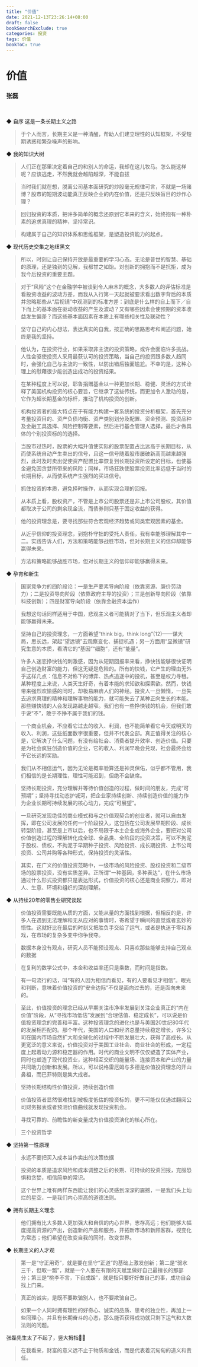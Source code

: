 ```yaml
---
title: "价值"
date: 2021-12-13T23:26:14+08:00
draft: false
bookSearchExclude: true
categories: 投资
tags: 价值
bookToC: true
---
```


# 价值
### 张磊

<br/>

◆ 自序 这是一条长期主义之路

> 于个人而言，长期主义是一种清醒，帮助人们建立理性的认知框架，不受短期诱惑和繁杂噪声的影响。


◆ 我的知识大树

> 人们正在那里决定着自己的和别人的命运，我却在这儿牧马。怎么能这样呢？应该逃走，不然我就会越陷越深，不能自拔

> 当时我们就在想，脱离公司基本面研究的炒股毫无规律可言，不就是一场赌博？股市的短期波动能真正反映企业的内在价值，还是只反映盲目的炒作心理？

> 回归投资的本质，把许多简单的概念还原到它本来的含义，始终抱有一种朴素的追求真理的精神，坚持常识。

> 构建属于自己的知识体系和思维框架，是塑造投资能力的起点。


◆ 现代历史交集之地纽黑文

> 所以，时刻让自己保持开放是最重要的学习心态。无论是普世的智慧、基础的原理，还是独到的见解，我都甘之如饴。对创新的拥抱而不是抗拒，成为我今后投资的重要主题。

> 对于“风险”这个在金融学中被谈到令人麻木的概念，大多数人的评估标准是看投资收益的波动方差，而我从入行第一天起就被要求看出数字背后的本质并忽略那些从“后视镜”中观测到的标准方差：到底是什么样的自上而下／自下而上的基本面在驱动收益的产生及波动？又有哪些因素会使预期的资本收益发生偏差？而这些基本面因素在本质上有哪些相关性及联动性？

> 坚守自己的内心想法，表达真实的自我，按正确的思路思考和阐述问题，始终是我的坚持。

> 他认为，在投资行业，如果采取非主流的投资策略，或许会面临许多挑战。人性会驱使投资人采用最获认可的投资策略，当自己的投资跟多数人趋同时，会强化自己与主流的一致性，以防出错后独面尴尬。不幸的是，这种心理上的慰藉很少能创造出成功的投资结果。

> 在某种程度上可以说，耶鲁捐赠基金以一种更加长期、稳健、灵活的方式诠释了美国机构投资的核心要旨，它继承了这些传统，而更加令人激动的是，它作为超长期基金的标杆，推动了机构投资的创新。

> 机构投资者的最大特点在于有能力构建一套系统的投资分析框架，首先充分考量投资目的、资产负债均衡、资产类别划分及配置、资金预测、投资品种及金融工具选择、风险控制等要素，然后进行基金管理人选择，最后才做具体的个别投资标的的选择。

> 当股市过热时，股票的大幅升值使实际的股票配置占比远高于长期目标，从而使系统自动产生卖出的信号，且这一信号随着股市屡破新高而越来越强烈，此时及时卖出促使资产配置比率恢复到长期投资所设定的目标，也使基金避免因贪婪所带来的风险；同样，市场狂跌使股票投资比率远低于当时的长期目标，从而使系统产生强烈的买进信号。

> 抓住投资的本质，避免择时操作，从而实现合理的回报。

> 从本质上看，股权资产，不管是上市公司股票还是非上市公司股权，其价值都取决于公司的剩余现金流，而债券则只基于固定收益的获得。

> 他的投资理念是，要寻找那些符合宏观经济趋势或同类宏观因素的基金。

> 从近乎信仰的投资理念，到抱朴守拙的受托人责任，我有幸能够理解其中一二。实践告诉人们，方法和策略能够战胜市场，但对长期主义的信仰却能够赢得未来。

> 方法和策略能够战胜市场，但对长期主义的信仰却能够赢得未来。


◆ 孕育和新生

> 国家竞争力的四阶段论：一是生产要素导向阶段（依靠资源、廉价劳动力）；二是投资导向阶段（依靠政府主导的投资）；三是创新导向阶段（依靠科技创新）；四是财富导向阶段（依靠金融资本运作）

> 我想这句话同样适用于中国，悲观主义者可能猜对了当下，但乐观主义者却能够赢得未来。

> 坚持自己的投资理念，一方面希望“think big，think long”(12)——谋大局，思长远，架起“望远镜”去观察变化、捕捉机遇；另一方面用“显微镜”研究生意的本质，看清它的“基因”“细胞”，还有“能量”。

> 许多人迷恋挣快钱的刺激感，因为从短期回报率来看，挣快钱能够很快证明自己创造财富的能力，但这无疑是危险的。所有的快钱，它产生的理由无外乎这样几点：信息不对称下的博弈、热点追逐中的投机，甚至是权力寻租。某种程度上来说，人类天生好奇，有着本能的求知欲和探索欲。然而，快钱带来强烈欢愉感的同时，却极易麻痹人们的神经。投资人一旦懒惰，一旦失去追求真理的精神和理解事物的能力，就可能失去了某种正向生长的本能。那些赚快钱的人会发现路越走越窄。我们也有一些挣快钱的机会，但我们敢于说“不”，敢于不挣不属于我们的钱。

> 一个商业机会，不应看它过去的收入、利润，也不能简单看它今天或明天的收入、利润，这些纸面数字很重要，但并不代表全部。真正值得关注的核心是，它解决了什么问题，有没有给社会、消费者提升效率、创造价值。只要是为社会疯狂创造价值的企业，它的收入、利润早晚会兑现，社会最终会给予它长远的奖励。

> 我们从不相信运气，因为无论是概率验算还是神灵保佑，似乎都不管用，我们相信的是长期理性，理性可能迟到，但绝不会缺席。

> 坚持长期投资，充分理解并等待价值创造的过程，做时间的朋友，完成“可预期”；坚持寻找动态护城河，把企业家持续创新、持续创造价值的能力作为企业长期可持续发展的核心动力，完成“可展望”。

> 一旦研究发现绝佳的商业模式和与之价值观契合的创业者，就可以自由发挥，即在公司发展的任何一个阶段投入，这包括在公司发展早期阶段、成长转型阶段，甚至是上市以后，也不局限于本土企业或海外企业，要把对公司价值创造过程的理解转化成全球、全品类、全阶段的投资决策，可以不拘泥于股权、债权，不拘泥于早期种子投资、风险投资、成长期投资、上市公司投资、公司并购等各种形式，保持投资的灵活性。

> 其实，在广义的价值投资范畴中，一级市场的风险投资、股权投资和二级市场的股票投资，没有实质差异。正所谓“一种基因，多种表达”，在什么市场通过什么形式投资都只是表达形式，价值投资的核心还是商业洞察力，即对人、生意、环境和组织的深刻理解。


◆ 从持续20年的零售业研究谈起

> 价值投资需要既能从质的方面，又能从量的方面找到根据，但相反的是，许多人在遇到无法理解和无从应对的事情时，寄希望于瞬间的直觉或者玄妙的悟性。这就好比在最后的时刻又把胜负手交给了运气，或者是执迷于零和游戏，在市场的复杂多变中你争我夺。

> 数据本身没有观点，研究人员不能预设观点、只喜欢那些能够支持自己观点的数据

> 在复利的数学公式中，本金和收益率还只是乘数，而时间是指数。

> 有一句流行的话，叫“有的人因为相信而看见，有的人要看见才相信”。眼光和判断，意味着价值投资的“安全边际”不仅是面向过去的，还是面向未来的。

> 至此，价值投资的理念已经从早期关注市净率发展到关注企业真正的“内在价值”阶段，从“寻找市场低估”发展到“合理估值、稳定成长”，可以说是价值投资理念的完善和丰富。这种投资理念的进化也是与美国20世纪80年代的发展相匹配的。那个年代，美国的人口和经济总量持续稳定增长，许多公司在国内市场自然扩大和全球化的过程中不断发展壮大，获得了高成长。从更宽泛的意义来说，价值投资对于美国工业社会、商业社会的形成，一定程度上起着动力源和稳定器的作用。时代的商业文明不仅仅塑造了实体产业，同时也塑造了现代投资业，这种相互交织的能量场、连接资本和产业的力量共同助力创新和发展。所以，可以说格雷厄姆与多德是价值投资理念的开山鼻祖，而巴菲特则是集大成者。

> 坚持长期结构性价值投资，持续创造价值

> 价值投资者显然很难找到被极度低估的投资标的，更不可能仅仅通过翻阅公司财务报表或者预测价值曲线就发现投资机会。

> 寻找可靠的、前瞻性的新变量成为价值投资演化的核心所在。

> 三个投资哲学


◆ 坚持第一性原理

> 永远不要把买入成本当作卖出的决策依据

> 投资的本质是追求风险和成本调整之后的长期、可持续的投资回报，克服恐惧和贪婪，相信简单的常识。

> 这个世界上唯有两样东西能让我们的心灵感到深深的震撼，一是我们头上灿烂的星空，一是我们内心崇高的道德法则。


◆ 拥有长期主义理念

> 他们拥有比大多数人更加强大和自信的内心世界，志存高远；他们能够大幅度提高资源的产出，创造新的产品和服务，开拓新市场和新顾客群，视变化为常态；他们希望在改变自我的同时，改变世界。


◆ 长期主义的人才观

> 第一是“守正用奇”，就是要在坚守“正道”的基础上激发创新；第二是“弱水三千，但取一瓢”，就是一个人要在有限的天赋里做好自己最擅长的那部分；第三是“桃李不言，下自成蹊”，就是指只要好好做自己的事，成功自会找上门来。

> 真正的诚实，是既不要欺骗别人，也不要欺骗自己。

> 如果一个人同时拥有理性的好奇心、诚实的品质、思考的独立性，再加上一些同理心，并且有长期奋斗的心态，那么能否获得成功就只剩下运气和大数法则的问题。

张磊先生太了不起了，竖大拇指👍🏻
> 在我看来，财富的意义远不止于物质和金钱，而是代表着沉甸甸的道义和责任。